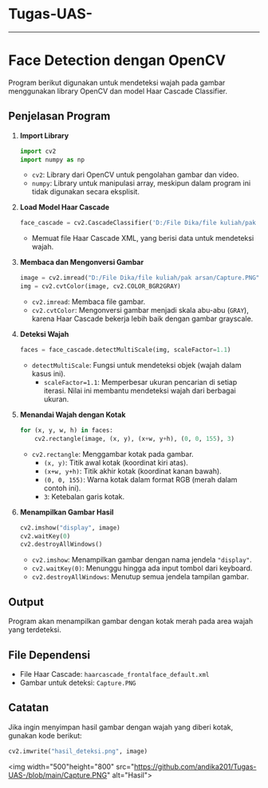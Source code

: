 # Tugas-UAS-
---

# Face Detection dengan OpenCV

Program berikut digunakan untuk mendeteksi wajah pada gambar menggunakan library OpenCV dan model Haar Cascade Classifier.

## Penjelasan Program

1. **Import Library**
    ```python
    import cv2
    import numpy as np
    ```
    - `cv2`: Library dari OpenCV untuk pengolahan gambar dan video.
    - `numpy`: Library untuk manipulasi array, meskipun dalam program ini tidak digunakan secara eksplisit.

2. **Load Model Haar Cascade**
    ```python
    face_cascade = cv2.CascadeClassifier('D:/File Dika/file kuliah/pak arsan/uas/haarcascade_frontalface_default (1).xml')
    ```
    - Memuat file Haar Cascade XML, yang berisi data untuk mendeteksi wajah.

3. **Membaca dan Mengonversi Gambar**
    ```python
    image = cv2.imread("D:/File Dika/file kuliah/pak arsan/Capture.PNG")
    img = cv2.cvtColor(image, cv2.COLOR_BGR2GRAY)
    ```
    - `cv2.imread`: Membaca file gambar.
    - `cv2.cvtColor`: Mengonversi gambar menjadi skala abu-abu (`GRAY`), karena Haar Cascade bekerja lebih baik dengan gambar grayscale.

4. **Deteksi Wajah**
    ```python
    faces = face_cascade.detectMultiScale(img, scaleFactor=1.1)
    ```
    - `detectMultiScale`: Fungsi untuk mendeteksi objek (wajah dalam kasus ini).
      - `scaleFactor=1.1`: Memperbesar ukuran pencarian di setiap iterasi. Nilai ini membantu mendeteksi wajah dari berbagai ukuran.

5. **Menandai Wajah dengan Kotak**
    ```python
    for (x, y, w, h) in faces:
        cv2.rectangle(image, (x, y), (x+w, y+h), (0, 0, 155), 3)
    ```
    - `cv2.rectangle`: Menggambar kotak pada gambar.
        - `(x, y)`: Titik awal kotak (koordinat kiri atas).
        - `(x+w, y+h)`: Titik akhir kotak (koordinat kanan bawah).
        - `(0, 0, 155)`: Warna kotak dalam format RGB (merah dalam contoh ini).
        - `3`: Ketebalan garis kotak.

6. **Menampilkan Gambar Hasil**
    ```python
    cv2.imshow("display", image)
    cv2.waitKey(0)
    cv2.destroyAllWindows()
    ```
    - `cv2.imshow`: Menampilkan gambar dengan nama jendela `"display"`.
    - `cv2.waitKey(0)`: Menunggu hingga ada input tombol dari keyboard.
    - `cv2.destroyAllWindows`: Menutup semua jendela tampilan gambar.

## Output
Program akan menampilkan gambar dengan kotak merah pada area wajah yang terdeteksi.

## File Dependensi
- File Haar Cascade: `haarcascade_frontalface_default.xml`
- Gambar untuk deteksi: `Capture.PNG`

## Catatan
Jika ingin menyimpan hasil gambar dengan wajah yang diberi kotak, gunakan kode berikut:
```python
cv2.imwrite("hasil_deteksi.png", image)
```

<img width="500"height="800" src="https://github.com/andika201/Tugas-UAS-/blob/main/Capture.PNG" alt="Hasil">
